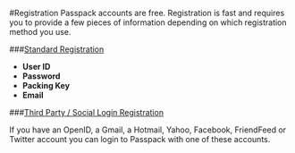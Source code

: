 #Registration
Passpack accounts are free.  Registration is fast and requires you to provide a few pieces of information depending on which registration method you use.

###[Standard Registration](/account/registration/standard-sign-up.md)
* **User ID**
* **Password**
* **Packing Key**
* **Email**

###[Third Party / Social Login Registration](/account/registration/third-party-social-logins.md)

If you have an OpenID, a Gmail, a Hotmail, Yahoo, Facebook, FriendFeed or Twitter account you can login to Passpack with one of these accounts.


